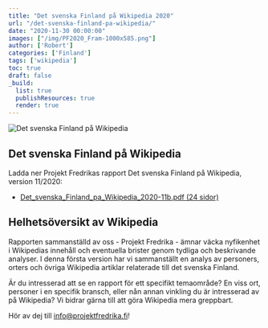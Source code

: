 ```yaml
---
title: "Det svenska Finland på Wikipedia 2020"
url: "/det-svenska-finland-pa-wikipedia/"
date: "2020-11-30 00:00:00"
images: ["/img/PF2020_Fram-1000x585.png"]
author: ['Robert']
categories: ['Finland']
tags: ['wikipedia']
toc: true
draft: false
_build:
  list: true
  publishResources: true
  render: true
---
```


![Det svenska Finland på Wikipedia](/img/PF2020_Fram-1000x585.png)


## Det svenska Finland på Wikipedia

Ladda ner Projekt Fredrikas rapport Det svenska Finland på Wikipedia, version 11/2020:

* [Det\_svenska\_Finland\_pa\_Wikipedia\_2020-11b.pdf (24 sidor)
](https://projektfredrika.fi/wp-content/uploads/2020/12/Det_svenska_Finland_pa_Wikipedia_2020-11b.pdf)

## Helhetsöversikt av Wikipedia

Rapporten sammanställd av oss - Projekt Fredrika - ämnar väcka nyfikenhet i Wikipedias innehåll och eventuella brister genom tydliga och beskrivande analyser. I denna första version har vi sammanställt en analys av personers, orters och övriga Wikipedia artiklar relaterade till det svenska Finland.

Är du intresserad att se en rapport för ett specifikt temaområde? En viss ort, personer i en specifik bransch, eller nån annan vinkling du är intresserad av på Wikipedia? Vi bidrar gärna till att göra Wikipedia mera greppbart.

Hör av dej till [info@projektfredrika.fi](mailto:info@projektfredrika.fi)!
